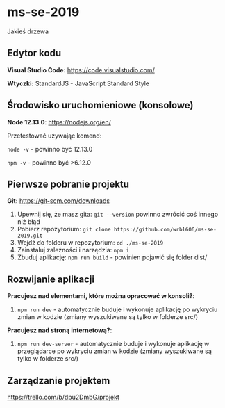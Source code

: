 # ms-se-2019
Jakieś drzewa

## Edytor kodu
**Visual Studio Code:** https://code.visualstudio.com/

**Wtyczki:** StandardJS - JavaScript Standard Style


## Środowisko uruchomieniowe (konsolowe)
**Node 12.13.0**: https://nodejs.org/en/

Przetestować używając komend:

`node -v` - powinno być 12.13.0

`npm -v` - powinno być >6.12.0


## Pierwsze pobranie projektu
**Git:** https://git-scm.com/downloads

1. Upewnij się, że masz gita: `git --version` powinno zwrócić coś innego niż błąd
2. Pobierz repozytorium: `git clone https://github.com/wrbl606/ms-se-2019.git`
3. Wejdź do folderu w repozytorium: `cd ./ms-se-2019`
4. Zainstaluj zależności i narzędzia: `npm i`
5. Zbuduj aplikację: `npm run build` - powinien pojawić się folder dist/

## Rozwijanie aplikacji

**Pracujesz nad elementami, które można opracować w konsoli?**:
1. `npm run dev` - automatycznie buduje i wykonuje aplikację po wykryciu zmian w kodzie (zmiany wyszukiwane są tylko w folderze src/)

**Pracujesz nad stroną internetową?**:
1. `npm run dev-server` - automatycznie buduje i wykonuje aplikację w przeglądarce po wykryciu zmian w kodzie (zmiany wyszukiwane są tylko w folderze src/)

## Zarządzanie projektem
https://trello.com/b/dpu2DmbG/projekt
